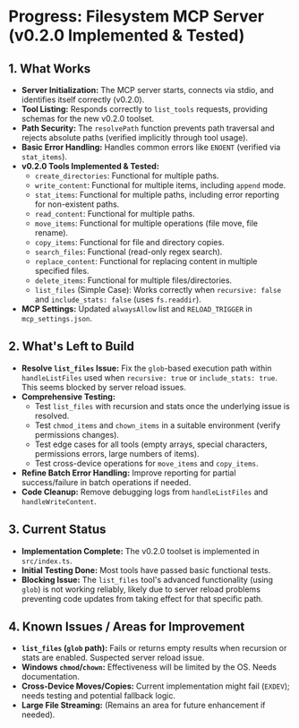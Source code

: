 # Progress: Filesystem MCP Server (v0.2.0 Implemented & Tested)

## 1. What Works

- **Server Initialization:** The MCP server starts, connects via stdio, and
  identifies itself correctly (v0.2.0).
- **Tool Listing:** Responds correctly to `list_tools` requests, providing
  schemas for the new v0.2.0 toolset.
- **Path Security:** The `resolvePath` function prevents path traversal and
  rejects absolute paths (verified implicitly through tool usage).
- **Basic Error Handling:** Handles common errors like `ENOENT` (verified via
  `stat_items`).
- **v0.2.0 Tools Implemented & Tested:**
  - `create_directories`: Functional for multiple paths.
  - `write_content`: Functional for multiple items, including `append` mode.
  - `stat_items`: Functional for multiple paths, including error reporting for
    non-existent paths.
  - `read_content`: Functional for multiple paths.
  - `move_items`: Functional for multiple operations (file move, file rename).
  - `copy_items`: Functional for file and directory copies.
  - `search_files`: Functional (read-only regex search).
  - `replace_content`: Functional for replacing content in multiple specified
    files.
  - `delete_items`: Functional for multiple files/directories.
  - `list_files` (Simple Case): Works correctly when `recursive: false` and
    `include_stats: false` (uses `fs.readdir`).
- **MCP Settings:** Updated `alwaysAllow` list and `RELOAD_TRIGGER` in
  `mcp_settings.json`.

## 2. What's Left to Build

- **Resolve `list_files` Issue:** Fix the `glob`-based execution path within
  `handleListFiles` used when `recursive: true` or `include_stats: true`. This
  seems blocked by server reload issues.
- **Comprehensive Testing:**
  - Test `list_files` with recursion and stats once the underlying issue is
    resolved.
  - Test `chmod_items` and `chown_items` in a suitable environment (verify
    permissions changes).
  - Test edge cases for all tools (empty arrays, special characters, permissions
    errors, large numbers of items).
  - Test cross-device operations for `move_items` and `copy_items`.
- **Refine Batch Error Handling:** Improve reporting for partial success/failure
  in batch operations if needed.
- **Code Cleanup:** Remove debugging logs from `handleListFiles` and
  `handleWriteContent`.

## 3. Current Status

- **Implementation Complete:** The v0.2.0 toolset is implemented in
  `src/index.ts`.
- **Initial Testing Done:** Most tools have passed basic functional tests.
- **Blocking Issue:** The `list_files` tool's advanced functionality (using
  `glob`) is not working reliably, likely due to server reload problems
  preventing code updates from taking effect for that specific path.

## 4. Known Issues / Areas for Improvement

- **`list_files` (`glob` path):** Fails or returns empty results when recursion
  or stats are enabled. Suspected server reload issue.
- **Windows `chmod`/`chown`:** Effectiveness will be limited by the OS. Needs
  documentation.
- **Cross-Device Moves/Copies:** Current implementation might fail (`EXDEV`);
  needs testing and potential fallback logic.
- **Large File Streaming:** (Remains an area for future enhancement if needed).
